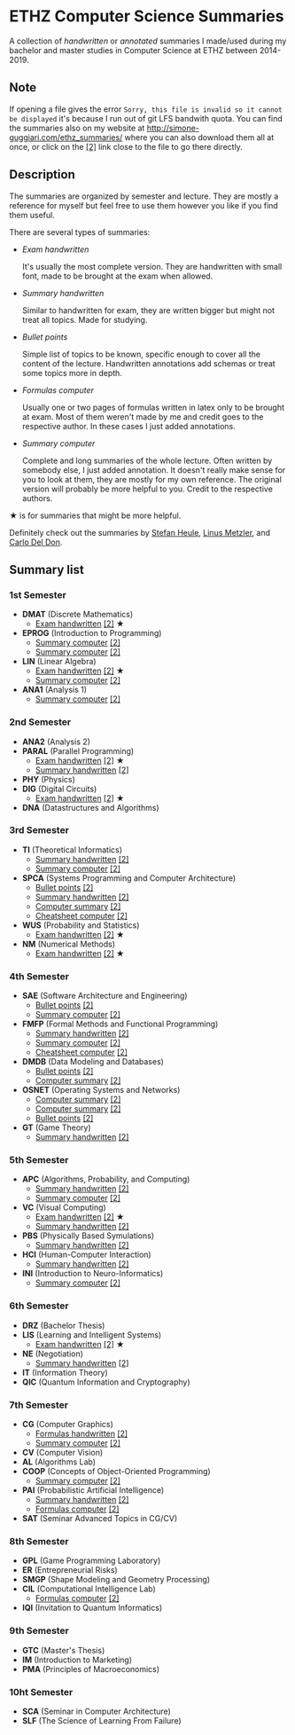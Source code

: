 # ETHZ Computer Science Summaries
A collection of *handwritten* or *annotated* summaries I made/used during my bachelor and master studies in Computer Science at ETHZ between 2014-2019.

## Note
If opening a file gives the error `Sorry, this file is invalid so it cannot be displayed` it's because I run out of git LFS bandwith quota. You can find the summaries also on my website at http://simone-guggiari.com/ethz_summaries/ where you can also download them all at once, or click on the [[2]](http://simone-guggiari.com/ethz_summaries/) link close to the file to go there directly.

## Description
The summaries are organized by semester and lecture.
They are mostly a reference for myself but feel free to use them however you like if you find them useful.

There are several types of summaries:


- *Exam handwritten*

    It's usually the most complete version. They are handwritten with small font, made to be brought at the exam when allowed.
- *Summary handwritten*

    Similar to handwritten for exam, they are written bigger but might not treat all topics. Made for studying.
- *Bullet points*

    Simple list of topics to be known, specific enough to cover all the content of the lecture. Handwritten annotations add schemas or treat some topics more in depth.
- *Formulas computer*

    Usually one or two pages of formulas written in latex only to be brought at exam. Most of them weren't made by me and credit goes to the respective author. In these cases I just added annotations.
- *Summary computer*

    Complete and long summaries of the whole lecture. Often written by somebody else, I just added annotation. It doesn't really make sense for you to look at them, they are mostly for my own reference. The original version will probably be more helpful to you. Credit to the respective authors.


★ is for summaries that might be more helpful.

Definitely check out the summaries by [Stefan Heule](http://summaries.stefanheule.com/en/), [Linus Metzler](http://studysheets.ch/sheets), and [Carlo Del Don](http://n.ethz.ch/student/deldonc/summaries/index.html).



 ## Summary list
 

 ### 1st Semester
- __DMAT__	(Discrete Mathematics)
	- [Exam handwritten](summaries/1_dmat/dmat_summary_exam_handwritten_guggiari.pdf) [[2]](https://simone-guggiari.com/ethz_summaries/1_dmat/dmat_summary_exam_handwritten_guggiari.pdf) ★
- __EPROG__	(Introduction to Programming)
	- [Summary computer](summaries/1_eprog/eprog_summary_annotated_heule.pdf) [[2]](https://simone-guggiari.com/ethz_summaries/1_eprog/eprog_summary_annotated_heule.pdf) 
	- [Summary computer](summaries/1_eprog/eprog_summary_annotated_metzler.pdf) [[2]](https://simone-guggiari.com/ethz_summaries/1_eprog/eprog_summary_annotated_metzler.pdf) 
- __LIN__	(Linear Algebra)
	- [Exam handwritten](summaries/1_lin/lin_summary_exam_handwritten_guggiari.pdf) [[2]](https://simone-guggiari.com/ethz_summaries/1_lin/lin_summary_exam_handwritten_guggiari.pdf) ★
	- [Summary computer](summaries/1_lin/lin_summary_annotated.pdf) [[2]](https://simone-guggiari.com/ethz_summaries/1_lin/lin_summary_annotated.pdf) 
- __ANA1__	(Analysis 1)
	- [Summary computer](summaries/1_ana/ana_summary_latex_annotated.pdf) [[2]](https://simone-guggiari.com/ethz_summaries/1_ana/ana_summary_latex_annotated.pdf) 

### 2nd Semester
- __ANA2__	(Analysis 2)
- __PARAL__	(Parallel Programming)
	- [Exam handwritten](summaries/2_paral/paral_summary_exam_handwritten_guggiari.pdf) [[2]](https://simone-guggiari.com/ethz_summaries/2_paral/paral_summary_exam_handwritten_guggiari.pdf) ★
	- [Summary handwritten](summaries/2_paral/paral_summary_handwritten_guggiari.pdf) [[2]](https://simone-guggiari.com/ethz_summaries/2_paral/paral_summary_handwritten_guggiari.pdf) 
- __PHY__	(Physics)
- __DIG__	(Digital Circuits)
	- [Exam handwritten](summaries/2_dig/dig_summary_exam_handwritten_guggiari.pdf) [[2]](https://simone-guggiari.com/ethz_summaries/2_dig/dig_summary_exam_handwritten_guggiari.pdf) ★
- __DNA__	(Datastructures and Algorithms)

### 3rd Semester
- __TI__	(Theoretical Informatics)
	- [Summary handwritten](summaries/3_ti/ti_summary_handwritten_guggiari.pdf) [[2]](https://simone-guggiari.com/ethz_summaries/3_ti/ti_summary_handwritten_guggiari.pdf) 
	- [Summary computer](summaries/3_ti/ti_summary_latex_annotated_wernli.pdf) [[2]](https://simone-guggiari.com/ethz_summaries/3_ti/ti_summary_latex_annotated_wernli.pdf) 
- __SPCA__	(Systems Programming and Computer Architecture)
	- [Bullet points](summaries/3_spca/spca_bullet_points_annotated_guggiari.pdf) [[2]](https://simone-guggiari.com/ethz_summaries/3_spca/spca_bullet_points_annotated_guggiari.pdf) 
	- [Summary handwritten](summaries/3_spca/spca_summary_handwritten_guggiari.pdf) [[2]](https://simone-guggiari.com/ethz_summaries/3_spca/spca_summary_handwritten_guggiari.pdf) 
	- [Computer summary](summaries/3_spca/spca_summary_annotated_metzler.pdf) [[2]](https://simone-guggiari.com/ethz_summaries/3_spca/spca_summary_annotated_metzler.pdf) 
	- [Cheatsheet computer](summaries/3_spca/spca_x86_cheatsheet.pdf) [[2]](https://simone-guggiari.com/ethz_summaries/3_spca/spca_x86_cheatsheet.pdf) 
- __WUS__	(Probability and Statistics)
	- [Exam handwritten](summaries/3_wus/wus_summary_exam_handwritten_guggiari.pdf) [[2]](https://simone-guggiari.com/ethz_summaries/3_wus/wus_summary_exam_handwritten_guggiari.pdf) ★
- __NM__	(Numerical Methods)
	- [Exam handwritten](summaries/3_nm/nm_summary_exam_handwritten_guggiari.pdf) [[2]](https://simone-guggiari.com/ethz_summaries/3_nm/nm_summary_exam_handwritten_guggiari.pdf) ★

### 4th Semester
- __SAE__	(Software Architecture and Engineering)
	- [Bullet points](summaries/4_sae/sae_bullet_points_annotated_guggiari.pdf) [[2]](https://simone-guggiari.com/ethz_summaries/4_sae/sae_bullet_points_annotated_guggiari.pdf) 
	- [Summary computer](summaries/4_sae/sae_summary_annotated_metzler.pdf) [[2]](https://simone-guggiari.com/ethz_summaries/4_sae/sae_summary_annotated_metzler.pdf) 
- __FMFP__	(Formal Methods and Functional Programming)
	- [Summary handwritten](summaries/4_fmfp/fmfp_summary_handwritten_guggiari.pdf) [[2]](https://simone-guggiari.com/ethz_summaries/4_fmfp/fmfp_summary_handwritten_guggiari.pdf) 
	- [Summary computer](summaries/4_fmfp/fmfp_haskell_cheatsheet.pdf) [[2]](https://simone-guggiari.com/ethz_summaries/4_fmfp/fmfp_haskell_cheatsheet.pdf) 
	- [Cheatsheet computer](summaries/4_fmfp/fmfp_haskell_reference.pdf) [[2]](https://simone-guggiari.com/ethz_summaries/4_fmfp/fmfp_haskell_reference.pdf) 
- __DMDB__	(Data Modeling and Databases)
	- [Bullet points](summaries/4_dmdb/dmdb_bullet_points_annotated_guggiari.pdf) [[2]](https://simone-guggiari.com/ethz_summaries/4_dmdb/dmdb_bullet_points_annotated_guggiari.pdf) 
	- [Computer summary](summaries/4_dmdb/dmdb_summary_annotated_metzler.pdf) [[2]](https://simone-guggiari.com/ethz_summaries/4_dmdb/dmdb_summary_annotated_metzler.pdf) 
- __OSNET__	(Operating Systems and Networks)
	- [Computer summary](summaries/4_osnet/net_summary_annotated_metzler.pdf) [[2]](https://simone-guggiari.com/ethz_summaries/4_osnet/net_summary_annotated_metzler.pdf) 
	- [Computer summary](summaries/4_osnet/os_summary_annotated_metzler.pdf) [[2]](https://simone-guggiari.com/ethz_summaries/4_osnet/os_summary_annotated_metzler.pdf) 
	- [Bullet points](summaries/4_osnet/osnet_bullet_points_annotated_guggiari.pdf) [[2]](https://simone-guggiari.com/ethz_summaries/4_osnet/osnet_bullet_points_annotated_guggiari.pdf) 
- __GT__	(Game Theory)
	- [Summary handwritten](summaries/4_gt/gt_summary_and_formulas_handwritten_guggiari.pdf) [[2]](https://simone-guggiari.com/ethz_summaries/4_gt/gt_summary_and_formulas_handwritten_guggiari.pdf) 

### 5th Semester
- __APC__	(Algorithms, Probability, and Computing)
	- [Summary handwritten](summaries/5_apc/apc_summary_short_handwritten_guggiari.pdf) [[2]](https://simone-guggiari.com/ethz_summaries/5_apc/apc_summary_short_handwritten_guggiari.pdf) 
	- [Summary computer](summaries/5_apc/apc_summary_annotated_heule.pdf) [[2]](https://simone-guggiari.com/ethz_summaries/5_apc/apc_summary_annotated_heule.pdf) 
- __VC__	(Visual Computing)
	- [Exam handwritten](summaries/5_vc/vc_summary_exam_handwritten_guggiari.pdf) [[2]](https://simone-guggiari.com/ethz_summaries/5_vc/vc_summary_exam_handwritten_guggiari.pdf) ★
	- [Summary handwritten](summaries/5_vc/vc_summary_handwritten_guggiari.pdf) [[2]](https://simone-guggiari.com/ethz_summaries/5_vc/vc_summary_handwritten_guggiari.pdf) 
- __PBS__	(Physically Based Symulations)
	- [Summary handwritten](summaries/5_pbs/pbs_summary_handwritten_guggiari.pdf) [[2]](https://simone-guggiari.com/ethz_summaries/5_pbs/pbs_summary_handwritten_guggiari.pdf) 
- __HCI__	(Human-Computer Interaction)
	- [Summary handwritten](summaries/5_hci/hci_summary_handwritten_guggiari.pdf) [[2]](https://simone-guggiari.com/ethz_summaries/5_hci/hci_summary_handwritten_guggiari.pdf) 
- __INI__	(Introduction to Neuro-Informatics)
	- [Summary computer](summaries/5_ini/ini_summary_annotated.pdf) [[2]](https://simone-guggiari.com/ethz_summaries/5_ini/ini_summary_annotated.pdf) 

### 6th Semester
- __DRZ__	(Bachelor Thesis)
- __LIS__	(Learning and Intelligent Systems)
	- [Exam handwritten](summaries/6_lis/lis_summary_exam_handwritten_guggiari.pdf) [[2]](https://simone-guggiari.com/ethz_summaries/6_lis/lis_summary_exam_handwritten_guggiari.pdf) ★
- __NE__	(Negotiation)
	- [Summary handwritten](summaries/6_ne/ne_summary_handwritten_guggiari.pdf) [[2]](https://simone-guggiari.com/ethz_summaries/6_ne/ne_summary_handwritten_guggiari.pdf) 
- __IT__	(Information Theory)
- __QIC__	(Quantum Information and Cryptography)

### 7th Semester
- __CG__	(Computer Graphics)
	- [Formulas handwritten](summaries/7_cg/cg_summary_formulas_guggiari.pdf) [[2]](https://simone-guggiari.com/ethz_summaries/7_cg/cg_summary_formulas_guggiari.pdf) 
	- [Summary computer](summaries/7_cg/cg_summary_annotated_deldon.pdf) [[2]](https://simone-guggiari.com/ethz_summaries/7_cg/cg_summary_annotated_deldon.pdf) 
- __CV__	(Computer Vision)
- __AL__	(Algorithms Lab)
- __COOP__	(Concepts of Object-Oriented Programming)
	- [Summary computer](summaries/7_coop/coop_summary_annotated_heule.pdf) [[2]](https://simone-guggiari.com/ethz_summaries/7_coop/coop_summary_annotated_heule.pdf) 
- __PAI__	(Probabilistic Artificial Intelligence)
	- [Summary handwritten](summaries/7_pai/pai_summary_handwritten_guggiari.pdf) [[2]](https://simone-guggiari.com/ethz_summaries/7_pai/pai_summary_handwritten_guggiari.pdf) 
	- [Formulas computer](summaries/7_pai/pai_summary_exam_formulas_annotated.pdf) [[2]](https://simone-guggiari.com/ethz_summaries/7_pai/pai_summary_exam_formulas_annotated.pdf) 
- __SAT__	(Seminar Advanced Topics in CG/CV)

### 8th Semester
- __GPL__	(Game Programming Laboratory)
- __ER__	(Entrepreneurial Risks)
- __SMGP__	(Shape Modeling and Geometry Processing)
- __CIL__	(Computational Intelligence Lab)
	- [Formulas computer](summaries/8_cil/cil_formulas_exam_annotated.pdf) [[2]](https://simone-guggiari.com/ethz_summaries/8_cil/cil_formulas_exam_annotated.pdf) 
- __IQI__	(Invitation to Quantum Informatics)

### 9th Semester
- __GTC__	(Master's Thesis)
- __IM__	(Introduction to Marketing)
- __PMA__	(Principles of Macroeconomics)

### 10ht Semester
- __SCA__	(Seminar in Computer Architecture)
- __SLF__	(The Science of Learning From Failure)

